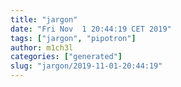 ```yaml
---
title: "jargon"
date: "Fri Nov  1 20:44:19 CET 2019"
tags: ["jargon", "pipotron"]
author: m1ch3l
categories: ["generated"]
slug: "jargon/2019-11-01-20:44:19"
---
```



